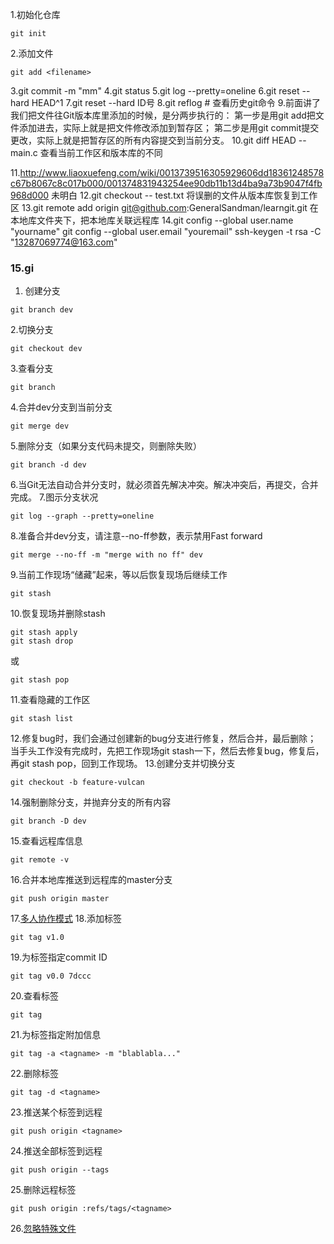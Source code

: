 1.初始化仓库
```
git init
```
2.添加文件
```
git add <filename>
```
3.git commit -m "mm"
4.git status
5.git log --pretty=oneline
6.git reset --hard HEAD^1
7.git reset --hard ID号
8.git reflog # 查看历史git命令
9.前面讲了我们把文件往Git版本库里添加的时候，是分两步执行的：
第一步是用git add把文件添加进去，实际上就是把文件修改添加到暂存区；
第二步是用git commit提交更改，实际上就是把暂存区的所有内容提交到当前分支。
10.git diff HEAD -- main.c
	查看当前工作区和版本库的不同

11.http://www.liaoxuefeng.com/wiki/0013739516305929606dd18361248578c67b8067c8c017b000/001374831943254ee90db11b13d4ba9a73b9047f4fb968d000
未明白
12.git checkout -- test.txt   将误删的文件从版本库恢复到工作区
13.git remote add origin git@github.com:GeneralSandman/learngit.git
	在本地库文件夹下，把本地库关联远程库
14.git config --global user.name "yourname"
git config --global user.email "youremail"
ssh-keygen -t rsa -C "13287069774@163.com"
### 15.gi

1. 创建分支
```
git branch dev
```
2.切换分支
```
git checkout dev
```
3.查看分支
```
git branch
```
4.合并dev分支到当前分支
```
git merge dev
```
5.删除分支（如果分支代码未提交，则删除失败）
```
git branch -d dev
```
6.当Git无法自动合并分支时，就必须首先解决冲突。解决冲突后，再提交，合并完成。
7.图示分支状况
```
git log --graph --pretty=oneline
```
8.准备合并dev分支，请注意--no-ff参数，表示禁用Fast forward
```
git merge --no-ff -m "merge with no ff" dev
```
9.当前工作现场“储藏”起来，等以后恢复现场后继续工作
```
git stash
```
10.恢复现场并删除stash
```
git stash apply
git stash drop
```
或
```
git stash pop
```
11.查看隐藏的工作区
```
git stash list
```
12.修复bug时，我们会通过创建新的bug分支进行修复，然后合并，最后删除；
当手头工作没有完成时，先把工作现场git stash一下，然后去修复bug，修复后，再git stash pop，回到工作现场。
13.创建分支并切换分支
```
git checkout -b feature-vulcan
```
14.强制删除分支，并抛弃分支的所有内容
```
git branch -D dev
```
15.查看远程库信息
```
git remote -v
```
16.合并本地库推送到远程库的master分支
```
git push origin master
```
17.[多人协作模式](http://www.liaoxuefeng.com/wiki/0013739516305929606dd18361248578c67b8067c8c017b000/0013760174128707b935b0be6fc4fc6ace66c4f15618f8d000)
18.添加标签
```
git tag v1.0
```
19.为标签指定commit ID
```
git tag v0.0 7dccc
```
20.查看标签
```
git tag
```
21.为标签指定附加信息
```
git tag -a <tagname> -m "blablabla..."
```
22.删除标签
```
git tag -d <tagname>
```
23.推送某个标签到远程
```
git push origin <tagname>
```
24.推送全部标签到远程
```
git push origin --tags
```
25.删除远程标签
```
git push origin :refs/tags/<tagname>
```
26.[忽略特殊文件](http://www.liaoxuefeng.com/wiki/0013739516305929606dd18361248578c67b8067c8c017b000/0013758404317281e54b6f5375640abbb11e67be4cd49e0000)